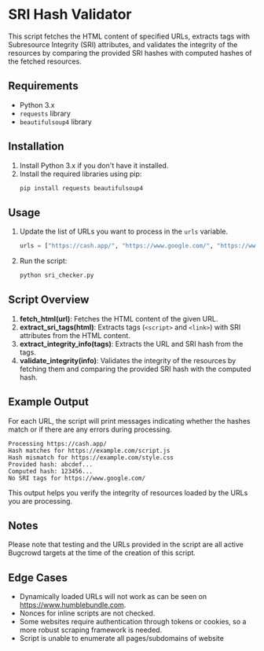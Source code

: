 
# SRI Hash Validator

This script fetches the HTML content of specified URLs, extracts tags with Subresource Integrity (SRI) attributes, and validates the integrity of the resources by comparing the provided SRI hashes with computed hashes of the fetched resources.

## Requirements

- Python 3.x
- `requests` library
- `beautifulsoup4` library

## Installation

1. Install Python 3.x if you don't have it installed.
2. Install the required libraries using pip:
   ```sh
   pip install requests beautifulsoup4
   ```

## Usage

1. Update the list of URLs you want to process in the `urls` variable.
   ```python
   urls = ["https://cash.app/", "https://www.google.com/", "https://www.cyberghostvpn.com/"]
   ```
2. Run the script:
   ```sh
   python sri_checker.py
   ```

## Script Overview

1. **fetch_html(url)**: Fetches the HTML content of the given URL.
2. **extract_sri_tags(html)**: Extracts tags (`<script>` and `<link>`) with SRI attributes from the HTML content.
3. **extract_integrity_info(tags)**: Extracts the URL and SRI hash from the tags.
4. **validate_integrity(info)**: Validates the integrity of the resources by fetching them and comparing the provided SRI hash with the computed hash.

## Example Output

For each URL, the script will print messages indicating whether the hashes match or if there are any errors during processing.

```plaintext
Processing https://cash.app/
Hash matches for https://example.com/script.js
Hash mismatch for https://example.com/style.css
Provided hash: abcdef...
Computed hash: 123456...
No SRI tags for https://www.google.com/
```

This output helps you verify the integrity of resources loaded by the URLs you are processing.

## Notes

Please note that testing and the URLs provided in the script are all active Bugcrowd targets at the time of the creation of this script.

## Edge Cases

- Dynamically loaded URLs will not work as can be seen on https://www.humblebundle.com.
- Nonces for inline scripts are not checked.
- Some websites require authentication through tokens or cookies, so a more robust scraping framework is needed.
- Script is unable to enumerate all pages/subdomains of website
